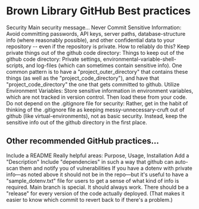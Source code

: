 # Brown Library GitHub Best practices
Security
Main security message...
Never Commit Sensitive Information: Avoid committing passwords, API keys, server paths, database-structure info (where reasonably possible), and other confidential data to your repository -- even if the repository is private. 
How to reliably do this?
Keep private things out of the github code directory: 
Things to keep out of the github code directory: Private settings, environmental-variable-shell-scripts, and log-files (which can sometimes contain sensitive info). One common pattern is to have a "project_outer_directory" that contains these things (as well as the "project_code_directory"), and have that "project_code_directory" the one that gets committed to github. 
Utilize Environment Variables: Store sensitive information in environment variables, which are not tracked in version control. Then load these from your code.
Do not depend on the .gitignore file for security: Rather, get in the habit of thinking of the .gitignore file as keeping messy-unnecessary-cruft out of github (like virtual-environments), not as basic security. Instead, keep the sensitive info out of the github directory in the first place.

## Other recommended GitHub practices...
Include a README
Really helpful areas: Purpose, Usage, Installation
Add a "Description"
Include "dependencies" in such a way that github can auto-scan them and notify you of vulnerabilities
If you have a dotenv with private info—as noted above it should not be in the repo—but it's useful to have a "sample_dotenv.txt" file for users to get a sense of what kind of info is required.
Main branch is special.
It should always work.
There should be a "release" for every version of the code actually deployed. (That makes it easier to know which commit to revert back to if there's a problem.)


